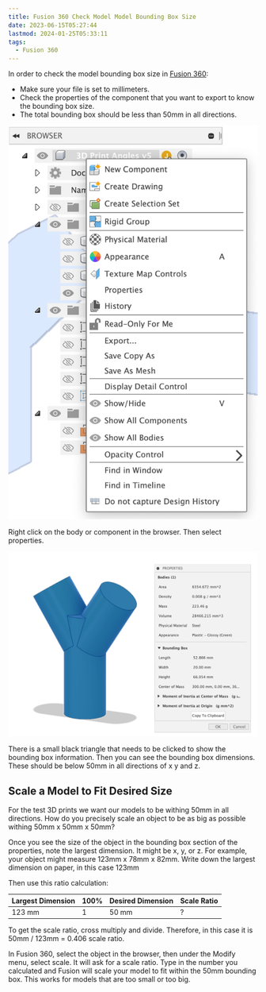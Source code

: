 ```yaml
---
title: Fusion 360 Check Model Model Bounding Box Size
date: 2023-06-15T05:27:44
lastmod: 2024-01-25T05:33:11
tags:
  - Fusion 360
---
```


In order to check the model bounding box size in [Fusion 360](fusion-360.md):

- Make sure your file is set to millimeters.
- Check the properties of the component that you want to export to know the bounding box size.
- The total bounding box should be less than 50mm in all directions.

![Fusion 360 Properties Browser](./attachments/2022-Fusion-360-Properties-Browser.png)

Right click on the body or component in the browser. Then select properties.

![Fusion 360 Bounding Box](./attachments/2022-Fusion-360-Bounding-Box.png)

There is a small black triangle that needs to be clicked to show the bounding box information. Then you can see the bounding box dimensions. These should be below 50mm in all directions of x y and z.

## Scale a Model to Fit Desired Size

For the test 3D prints we want our models to be withing 50mm in all directions. How do you precisely scale an object to be as big as possible withing 50mm x 50mm x 50mm?

Once you see the size of the object in the bounding box section of the properties, note the largest dimension. It might be x, y, or z. For example, your object might measure 123mm x 78mm x 82mm. Write down the largest dimension on paper, in this case 123mm

Then use this ratio calculation:

| Largest Dimension | 100% | Desired Dimension | Scale Ratio |
| ----------------- | ---- | ----------------- | ----------- |
| 123 mm            | 1    | 50 mm             | ?           |

To get the scale ratio, cross multiply and divide. Therefore, in this case it is 50mm / 123mm = 0.406 scale ratio.

In Fusion 360, select the object in the browser, then under the Modify menu, select scale. It will ask for a scale ratio. Type in the number you calculated and Fusion will scale your model to fit within the 50mm bounding box. This works for models that are too small or too big.
